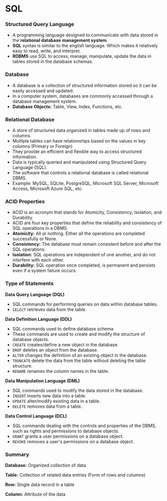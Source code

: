 # **SQL**
### **Structured Query Language**
- A programming language designed to communicate with data stored in the **relational database management system**.
- **SQL** syntax is similar to the english language. Which makes it relatively easy to read, write, and interpret.
- **RDBMS** use SQL to access, manage, manipulate, update the data in tables stored in the database schemas.

### **Database**
- A database is a collection of structured information stored so it can be easily accessed and updated.
- In a computer system, databases are commonly accessed through a database management system.
- **Database Objects:** Table, View, Index, Functions, etc.

### **Relational Database** 
- A store of structured data organized in tables made up of rows and columns.
- Multiple tables can have relationships based on the values in key columns (Primary or Foreign)
- They provide an efficient and flexible way to access structured information.
- Data is typically queried and manipulated using Structured Query Language (SQL).
- The software that controls a relational database is called relational DBMS.
- Example: MySQL, SQLite, PostgreSQL, Microsoft SQL Server, Microsoft Access, Microsoft Azure SQL, etc.

### **ACID Properties**
- ACID is an acronym that stands for Atomicity, Consistency, Isolation, and Durability.
- ACID are four key properties that define the reliability and consistency of SQL operations in a DBMS.
- **Atomicity:** All or nothing. Either all the operations are completed successfully or None.
- **Consistency:** The database must remain consistent before and after the SQL operations.
- **Isolation:** SQL operations are independent of one another, and do not interfere with each other.
- **Durability:** SQL operation once completed, is permanent and persists even if a system failure occurs.

### **Type of Statements**
**Data Query Language (DQL)**
- SQL commands for performing queries on data within database tables.
- `SELECT` retrieves data from the table.

**Data Definition Language (DDL)** 
- SQL commands used to define database schema
- These commands are used to create and modify the structure of database objects.
- `CREATE` creates/define a new object in the database.
- `DROP` deletes an object from the database.
- `ALTER` changes the definition of an existing object in the database.
- `TRUNCATE` delete the data from the table without deleting the table structure.
- `RENAME` renames the column names in the table.

**Data Manipulation Language (DML)**  
- SQL commands used to modify the data stored in the database.
- `INSERT` inserts new data into a table.
- `UPDATE` alter/modify existing data in a table.
- `DELETE` removes data from a table.

**Data Control Language (DCL)**
- SQL commands dealing with the controls and properties of the DBMS, such as rights and permissions to database objects.
- `GRANT` grants a user permissions on a database object.
- `REVOKE` removes a user's permissions on a database object.

### **Summary**

  **Database:** Organized collection of data

  **Table:** Collection of related data entries (Form of rows and columns)

  **Row:** Single data record in a table

  **Column:** Attribute of the data
  
